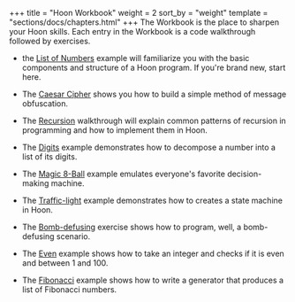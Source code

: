 +++
title = "Hoon Workbook"
weight = 2
sort_by = "weight"
template = "sections/docs/chapters.html"
+++
The Workbook is the place to sharpen your Hoon skills. Each entry in the
Workbook is a code walkthrough followed by exercises.

- the [List of Numbers](/docs/learn/hoon/workbook/list) example will familiarize you with the basic components and structure of a Hoon program. If you're brand new, start here.

- The [Caesar Cipher](/docs/learn/hoon/workbook/caesar) shows you how to build a simple method of message obfuscation.

- The [Recursion](/docs/learn/hoon/workbook/recursion) walkthrough will explain common patterns of recursion in programming and how to implement them in Hoon.

- The [Digits](/docs/learn/hoon/workbook/digits) example demonstrates how to decompose a number into a list of its digits.

- The [Magic 8-Ball](/docs/learn/hoon/workbook/eightball) example emulates everyone's favorite decision-making machine.

- The [Traffic-light](/docs/learn/hoon/workbook/traffic-light) example demonstrates how to creates a state machine in Hoon.

- The [Bomb-defusing](/docs/learn/hoon/workbook/bomb) exercise shows how to program, well, a bomb-defusing scenario.

- The [Even](/docs/learn/hoon/workbook/even) example shows how to take an integer and checks if it is even and between 1 and 100.

- The [Fibonacci](/docs/learn/hoon/workbook/fibonacci) example shows how to write a generator that produces a list of Fibonacci numbers.
